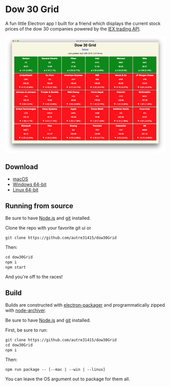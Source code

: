 # Dow 30 Grid

A fun little Electron app I built for a friend which displays the current stock prices of the dow 30 companies powered by the [IEX trading API](https://iextrading.com/developer/docs/).

![Look at how exciting these squares are! 😁](https://raw.githubusercontent.com/Autre31415/dow30Grid/master/images/dow30Grid.png "Look how exciting these squares are! 😁")

## Download

- [macOS](https://github.com/Autre31415/dow30Grid/releases/download/v0.1.7/Dow.30.Grid-darwin-x64.zip)
- [Windows 64-bit](https://github.com/Autre31415/dow30Grid/releases/download/v0.1.7/Dow.30.Grid-win32-x64.zip)
- [Linux 64-bit](https://github.com/Autre31415/dow30Grid/releases/download/v0.1.7/Dow.30.Grid-linux-x64.zip)

## Running from source

Be sure to have [Node.js](https://nodejs.org) and [git](https://git-scm.com) installed.

Clone the repo with your favorite git ui or

```
git clone https://github.com/autre31415/dow30Grid
```

Then:

```
cd dow30Grid
npm i
npm start
```

And you're off to the races!

## Build

Builds are constructed with [electron-packager](https://github.com/maxogden/electron-packager) and programmatically zipped with [node-archiver](https://github.com/archiverjs/node-archiver).

Be sure to have [Node.js](https://nodejs.org) and [git](https://git-scm.com) installed.

First, be sure to run:

```
git clone https://github.com/autre31415/dow30Grid
cd dow30Grid
npm i
```

Then:

```
npm run package -- [--mac | --win | --linux]
```

You can leave the OS argument out to package for them all.

